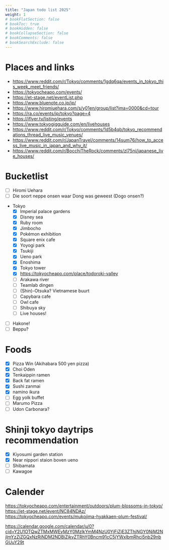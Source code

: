 ```yaml
---
title: "Japan todo list 2025"
weight: 1
# bookFlatSection: false
# bookToc: true
# bookHidden: false
# bookCollapseSection: false
# bookComments: false
# bookSearchExclude: false
---
```


# Places and links
- https://www.reddit.com/r/Tokyo/comments/1gdq6qa/events_in_tokyo_this_week_meet_friends/
- https://tokyocheapo.com/events/
- https://et-stage.net/eventList.php
- https://www.bluenote.co.jp/jp/
- https://www.hiromiuehara.com/s/y01en/group/list?ima=0000&cd=tour
- https://ra.co/events/jp/tokyo?page=4
- https://iflyer.tv/listing/events
- https://www.tokyogigguide.com/en/livehouses
- https://www.reddit.com/r/Tokyo/comments/1d5b4qb/tokyo_recommendations_thread_live_music_venues/
- https://www.reddit.com/r/JapanTravel/comments/14sum76/how_to_access_live_music_in_japan_and_why_it/
- https://www.reddit.com/r/BocchiTheRock/comments/zl75ni/japanese_live_houses/

# Bucketlist

- [ ] Hiromi Uehara
- [ ] Die soort neppe onsen waar Dong was geweest (Dogo onsen?)
- Tokyo
  - [x] Imperial palace gardens
  - [x] Disney sea
  - [X] Ruby room
  - [X] Jimbocho
  - [x] Pokémon exhibition
  - [x] Square enix cafe
  - [x] Yoyogi park
  - [x] Tsukiji
  - [x] Ueno park
  - [x] Enoshima
  - [x] Tokyo tower
  - [x] https://tokyocheapo.com/place/todoroki-valley
  - [ ] Arakawa river
  - [ ] Teamlab dingen
  - [ ] (Shin)-Otsuka? Vietnamese buurt
  - [ ] Capybara cafe
  - [ ] Owl cafe
  - [ ] Shibuya sky
  - [ ] Live houses!
- [ ] Hakone!
- [ ] Beppu?

# Foods

- [x] Pizza Win (Akihabara 500 yen pizza)
- [x] Choi Oden
- [x] Tenkaippin ramen
- [x] Back fat ramen
- [x] Sushi zanmai
- [x] namino ikura
- [ ] Egg yolk buffet
- [ ] Marumo Pizza
- [ ] Udon Carbonara?

# Shinji tokyo daytrips recommendation

- [x] Kiyosumi garden station
- [x] Near nippori staion boven ueno
- [ ] Shibamata
- [ ] Kawagoe

# Calender

https://tokyocheapo.com/entertainment/outdoors/plum-blossoms-in-tokyo/
https://et-stage.net/event/NC84NDAz/
https://tokyocheapo.com/events/mukojima-hyakkaen-plum-festival/

https://calendar.google.com/calendar/u/0?cid=Y2U1OTQwZTMxMWEyMzY0MzlkYmM4NzU0YjFiZjE3ZThjNGY0NjM2NjlmYzZiZGQxNzRiNDM2NDBiZjkyZTRhY0Bncm91cC5jYWxlbmRhci5nb29nbGUuY29t
